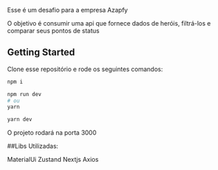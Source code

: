 Esse é um desafio para a empresa Azapfy

O objetivo é consumir uma api que fornece dados de heróis, filtrá-los e comparar seus pontos de status

## Getting Started

Clone esse repositório e rode os seguintes comandos:

```bash
npm i

npm run dev
# ou
yarn 

yarn dev
```
O projeto rodará na porta 3000

##Libs Utilizadas:

MaterialUi
Zustand
Nextjs
Axios